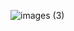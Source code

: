 ![images (3)](https://user-images.githubusercontent.com/88379378/137580693-cf3f7ef1-0606-49fc-b1f9-6c5acd883a8d.jpeg)
